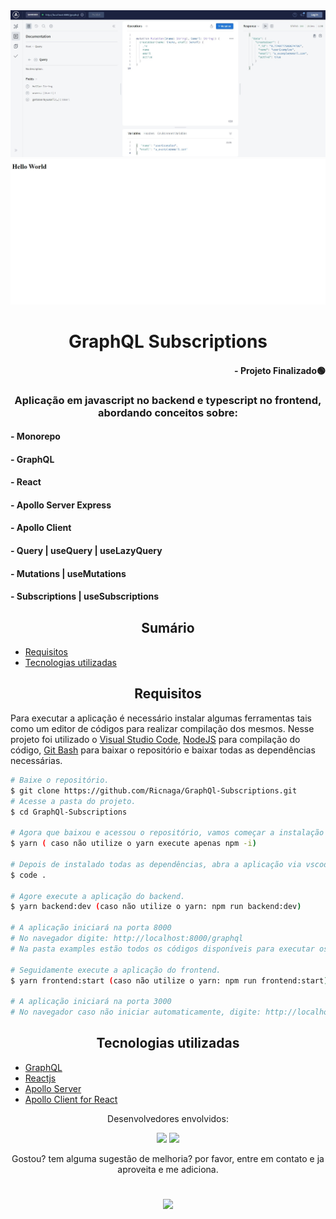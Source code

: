 <div align="center">
  <img src="./cover1.jpg" />
  <img src="./cover2.jpg" />
</div>

# <div align="center"> GraphQL Subscriptions </div>

#### <div align="right">- Projeto Finalizado🟢 <div>

### <div align="center"> Aplicação em javascript no backend e typescript no frontend, abordando conceitos sobre: </div>

#### - Monorepo
#### - GraphQL
#### - React
#### - Apollo Server Express
#### - Apollo Client
#### - Query | useQuery | useLazyQuery
#### - Mutations | useMutations
#### - Subscriptions | useSubscriptions

## <div align="center"> Sumário </div>
<!--ts-->
   - [Requisitos](#<div-align="center">Requisitos</div>)
   - [Tecnologias utilizadas](#<div-align="center">Tecnologias-utilizadas</div>)

<!--te-->
## <div align="center">Requisitos</div>
Para executar a aplicação é necessário instalar algumas ferramentas tais como um editor de códigos para realizar compilação dos mesmos. Nesse projeto foi utilizado o [Visual Studio Code](https://code.visualstudio.com/), [NodeJS](https://nodejs.org/en/) para compilação do código, [Git Bash](https://gitforwindows.org/) para baixar o repositório e baixar todas as dependências necessárias.

```bash
# Baixe o repositório.
$ git clone https://github.com/Ricnaga/GraphQl-Subscriptions.git
# Acesse a pasta do projeto.
$ cd GraphQl-Subscriptions

# Agora que baixou e acessou o repositório, vamos começar a instalação das dependências.
$ yarn ( caso não utilize o yarn execute apenas npm -i)

# Depois de instalado todas as dependências, abra a aplicação via vscode
$ code .

# Agore execute a aplicação do backend.
$ yarn backend:dev (caso não utilize o yarn: npm run backend:dev)

# A aplicação iniciará na porta 8000
# No navegador digite: http://localhost:8000/graphql
# Na pasta examples estão todos os códigos disponíveis para executar os serviços

# Seguidamente execute a aplicação do frontend.
$ yarn frontend:start (caso não utilize o yarn: npm run frontend:start)

# A aplicação iniciará na porta 3000
# No navegador caso não iniciar automaticamente, digite: http://localhost:3000
```

##  <div align="center">Tecnologias utilizadas</div>
- [GraphQL](https://graphql.org/)
- [Reactjs](https://reactjs.org/)
- [Apollo Server](https://www.apollographql.com/docs/apollo-server/)
- [Apollo Client for React](https://www.apollographql.com/docs/react/)


<div align="center">Desenvolvedores envolvidos:

<a href="https://www.linkedin.com/in/ricardo-nagatomy"><img src="https://img.shields.io/badge/-Ricardo Naga-blue?style=flat-square&logo=Linkedin&logoColor=white"></a>
 <a href="https://www.linkedin.com/in/kelvin-teixeira-8707b41a8/"><img src="https://img.shields.io/badge/-Kelvin Teixeira-blue?style=flat-square&logo=Linkedin&logoColor=white"></a>

Gostou? tem alguma sugestão de melhoria? por favor, entre em contato e ja aproveita e me adiciona.<br>

#
<div align="center"> <img src="https://img.shields.io/github/license/Ricnaga/GraphQl-Subscriptions?color=purple&style=for-the-badge"/> </div>
